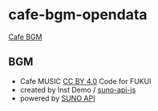 # cafe-bgm-opendata

[Cafe BGM](https://code4fukui.github.io/cafe-bgm-opendata/)

## BGM

- Cafe MUSIC [CC BY 4.0](https://creativecommons.org/licenses/by/4.0/deed.ja) Code for FUKUI
- created by Inst Demo / [suno-api-js](https://github.com/code4fukui/suno-api-js/)
- powered by [SUNO API](https://sunoapi.org/)
